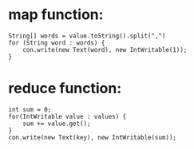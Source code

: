# map function:


    String[] words = value.toString().split(",")
    for (String word : words) {
        con.write(new Text(word), new IntWritable(1));
    }


# reduce function:


    int sum = 0;
    for(IntWritable value : values) {
        sum += value.get();
    }
    con.write(new Text(key), new IntWritable(sum));